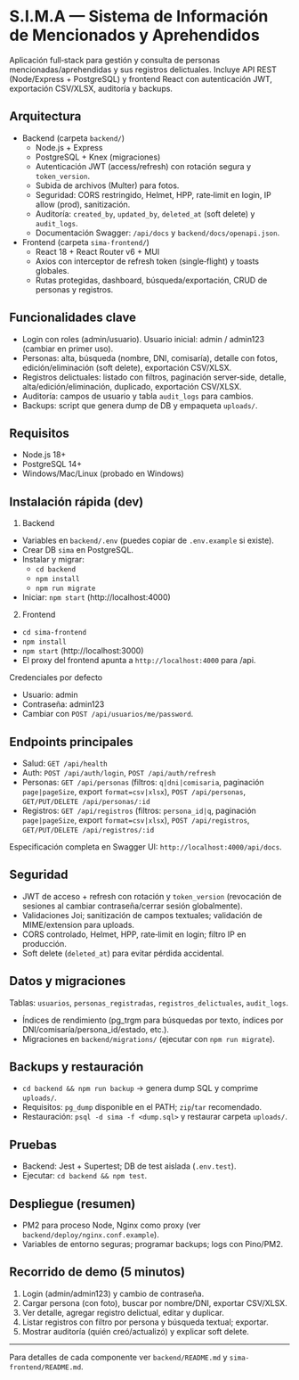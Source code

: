 # S.I.M.A — Sistema de Información de Mencionados y Aprehendidos

Aplicación full‑stack para gestión y consulta de personas mencionadas/aprehendidas y sus registros delictuales. Incluye API REST (Node/Express + PostgreSQL) y frontend React con autenticación JWT, exportación CSV/XLSX, auditoría y backups.

## Arquitectura

- Backend (carpeta `backend/`)
  - Node.js + Express
  - PostgreSQL + Knex (migraciones)
  - Autenticación JWT (access/refresh) con rotación segura y `token_version`.
  - Subida de archivos (Multer) para fotos.
  - Seguridad: CORS restringido, Helmet, HPP, rate‑limit en login, IP allow (prod), sanitización.
  - Auditoría: `created_by`, `updated_by`, `deleted_at` (soft delete) y `audit_logs`.
  - Documentación Swagger: `/api/docs` y `backend/docs/openapi.json`.
- Frontend (carpeta `sima-frontend/`)
  - React 18 + React Router v6 + MUI
  - Axios con interceptor de refresh token (single‑flight) y toasts globales.
  - Rutas protegidas, dashboard, búsqueda/exportación, CRUD de personas y registros.

## Funcionalidades clave

- Login con roles (admin/usuario). Usuario inicial: admin / admin123 (cambiar en primer uso).
- Personas: alta, búsqueda (nombre, DNI, comisaría), detalle con fotos, edición/eliminación (soft delete), exportación CSV/XLSX.
- Registros delictuales: listado con filtros, paginación server‑side, detalle, alta/edición/eliminación, duplicado, exportación CSV/XLSX.
- Auditoría: campos de usuario y tabla `audit_logs` para cambios.
- Backups: script que genera dump de DB y empaqueta `uploads/`.

## Requisitos

- Node.js 18+
- PostgreSQL 14+
- Windows/Mac/Linux (probado en Windows)

## Instalación rápida (dev)

1. Backend

- Variables en `backend/.env` (puedes copiar de `.env.example` si existe).
- Crear DB `sima` en PostgreSQL.
- Instalar y migrar:
  - `cd backend`
  - `npm install`
  - `npm run migrate`
- Iniciar: `npm start` (http://localhost:4000)

2. Frontend

- `cd sima-frontend`
- `npm install`
- `npm start` (http://localhost:3000)
- El proxy del frontend apunta a `http://localhost:4000` para /api.

Credenciales por defecto

- Usuario: admin
- Contraseña: admin123
- Cambiar con `POST /api/usuarios/me/password`.

## Endpoints principales

- Salud: `GET /api/health`
- Auth: `POST /api/auth/login`, `POST /api/auth/refresh`
- Personas: `GET /api/personas` (filtros: `q|dni|comisaria`, paginación `page|pageSize`, export `format=csv|xlsx`), `POST /api/personas`, `GET/PUT/DELETE /api/personas/:id`
- Registros: `GET /api/registros` (filtros: `persona_id|q`, paginación `page|pageSize`, export `format=csv|xlsx`), `POST /api/registros`, `GET/PUT/DELETE /api/registros/:id`

Especificación completa en Swagger UI: `http://localhost:4000/api/docs`.

## Seguridad

- JWT de acceso + refresh con rotación y `token_version` (revocación de sesiones al cambiar contraseña/cerrar sesión globalmente).
- Validaciones Joi; sanitización de campos textuales; validación de MIME/extension para uploads.
- CORS controlado, Helmet, HPP, rate‑limit en login; filtro IP en producción.
- Soft delete (`deleted_at`) para evitar pérdida accidental.

## Datos y migraciones

Tablas: `usuarios`, `personas_registradas`, `registros_delictuales`, `audit_logs`.

- Índices de rendimiento (pg_trgm para búsquedas por texto, índices por DNI/comisaría/persona_id/estado, etc.).
- Migraciones en `backend/migrations/` (ejecutar con `npm run migrate`).

## Backups y restauración

- `cd backend && npm run backup` -> genera dump SQL y comprime `uploads/`.
- Requisitos: `pg_dump` disponible en el PATH; `zip`/`tar` recomendado.
- Restauración: `psql -d sima -f <dump.sql>` y restaurar carpeta `uploads/`.

## Pruebas

- Backend: Jest + Supertest; DB de test aislada (`.env.test`).
- Ejecutar: `cd backend && npm test`.

## Despliegue (resumen)

- PM2 para proceso Node, Nginx como proxy (ver `backend/deploy/nginx.conf.example`).
- Variables de entorno seguras; programar backups; logs con Pino/PM2.

## Recorrido de demo (5 minutos)

1. Login (admin/admin123) y cambio de contraseña.
2. Cargar persona (con foto), buscar por nombre/DNI, exportar CSV/XLSX.
3. Ver detalle, agregar registro delictual, editar y duplicar.
4. Listar registros con filtro por persona y búsqueda textual; exportar.
5. Mostrar auditoría (quién creó/actualizó) y explicar soft delete.

---

Para detalles de cada componente ver `backend/README.md` y `sima-frontend/README.md`.
